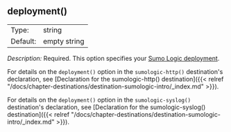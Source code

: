 ---
---
<!-- DISCLAIMER: This file is based on the syslog-ng Open Source Edition documentation https://github.com/balabit/syslog-ng-ose-guides/commit/2f4a52ee61d1ea9ad27cb4f3168b95408fddfdf2 and is used under the terms of The syslog-ng Open Source Edition Documentation License. The file has been modified by Axoflow. -->

## deployment()

|          |              |
| -------- | ------------ |
| Type:    | string       |
| Default: | empty string |

*Description:* Required. This option specifies your [Sumo Logic deployment](https://help.sumologic.com/APIs/General-API-Information/Sumo-Logic-Endpoints-and-Firewall-Security).

For details on the `deployment()` option in the `sumologic-http()` destination's declaration, see [Declaration for the sumologic-http() destination]({{< relref "/docs/chapter-destinations/destination-sumologic-intro/_index.md" >}}).

For details on the `deployment()` option in the `sumologic-syslog()` destination's declaration, see [Declaration for the sumologic-syslog() destination]({{< relref "/docs/chapter-destinations/destination-sumologic-intro/_index.md" >}}).


